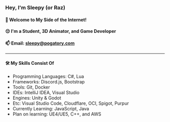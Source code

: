 <h3><b>Hey, I'm Sleepy (or Raz)</b></h3>
<h4>👋 Welcome to My Side of the Internet!</h4>
<h4>😔 I'm a Student, 3D Animator, and Game Developer</h4>
<h4>📫 Email: <a href="mailto:sleepy@pogatory.com">sleepy@pogatory.com</a></h4>
<hr/>

<h4>🛠️ My Skills Consist Of</h4>
<ul>
    <li>Programming Languages: C#, Lua</li>
    <li>Frameworks: Discord.js, Bootstrap</li>
    <li>Tools: Git, Docker</li>
    <li>IDEs: IntelliJ IDEA, Visual Studio</li>
    <li>Engines: Unity & Godot</li>
    <li>Etc: Visual Studio Code, Cloudflare, OCI, Spigot, Purpur</li>
    <li>Currently Learning: JavaScript, Java</li>
    <li>Plan on learning: UE4/UE5, C++, and AWS</li>
</ul>

<!--
**SleepyRaz/SleepyRaz** is a ✨ _special_ ✨ repository because its `README.md` (this file) appears on your GitHub profile.

Here are some ideas to get you started:

- 🔭 I’m currently working on ...
- 🌱 I’m currently learning ...
- 👯 I’m looking to collaborate on ...
- 🤔 I’m looking for help with ...
- 💬 Ask me about ...
- 📫 How to reach me: ...
- 😄 Pronouns: ...
- ⚡ Fun fact: ...
-->
